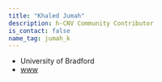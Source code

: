 ```yaml
---
title: "Khaled Jumah"
description: h-CNV Community Contributor
is_contact: false
name_tag: jumah_k
---
```


* University of Bradford
* [www](https://www.bradford.ac.uk/staff/kjumah/)